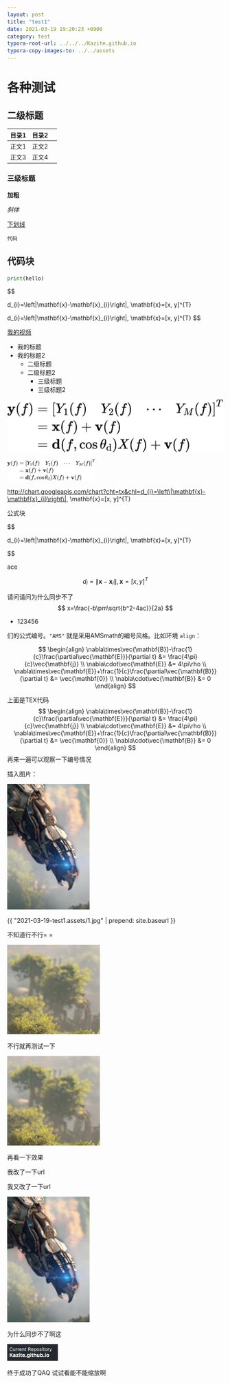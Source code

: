 ```yaml
---
layout: post
title: "test1"
date: 2021-03-19 19:20:23 +0900
category: test
typora-root-url: ../../../Kazite.github.io
typora-copy-images-to: ../../assets
---
```


# 各种测试

## 二级标题

| 目录1 | 目录2 |      |
| ----- | ----- | ---- |
| 正文1 | 正文2 |      |
| 正文3 | 正文4 |      |

### 三级标题

**加粗**

*斜体*

<u>下划线</u>

`代码`

## 代码块

```python
print(hello)
```

$$

d_{i}=\left\|\mathbf{x}-\mathbf{x}_{i}\right\|, \mathbf{x}=[x, y]^{T}

$$
$$
d_{i}=\left\|\mathbf{x}-\mathbf{x}_{i}\right\|, \mathbf{x}=[x, y]^{T}
$$

[我的视频](https://www.bilibili.com/video/BV1k64y1D7eY)

* 我的标题
* 我的标题2
  * 二级标题
  * 二级标题2
    * 三级标题
    * 三级标题2



![image-20210323191740746](2021-03-19-test1.assets/image-20210323191740746.png)

<img src="2021-03-19-test1.assets/image-20210323191752989.png" alt="image-20210323191752989" style="zoom: 20%;" />

http://chart.googleapis.com/chart?cht=tx&chl=d_{i}=\left\|\mathbf{x}-\mathbf{x}_{i}\right\|, \mathbf{x}=[x, y]^{T}

公式块

$$

d_{i}=\left\|\mathbf{x}-\mathbf{x}_{i}\right\|, \mathbf{x}=[x, y]^{T}

$$

ace

$$ d_{i}=\left\|\mathbf{x}-\mathbf{x}_{i}\right\|, \mathbf{x}=[x, y]^{T} $$

请问请问为什么同步不了
$$
x=\frac{-b\pm\sqrt{b^2-4ac}}{2a}
$$

* 123456

们的公式编号。`"AMS"` 就是采用AMSmath的编号风格。比如环境 `align`：


$$
\begin{align}
  \nabla\times\vec{\mathbf{B}}-\frac{1}{c}\frac{\partial\vec{\mathbf{E}}}{\partial t} &= \frac{4\pi}{c}\vec{\mathbf{j}} \\
  \nabla\cdot\vec{\mathbf{E}} &= 4\pi\rho \\
  \nabla\times\vec{\mathbf{E}}+\frac{1}{c}\frac{\partial\vec{\mathbf{B}}}{\partial t} &= \vec{\mathbf{0}} \\
  \nabla\cdot\vec{\mathbf{B}} &= 0
\end{align}
$$


上面是TEX代码
$$
\begin{align}
  \nabla\times\vec{\mathbf{B}}-\frac{1}{c}\frac{\partial\vec{\mathbf{E}}}{\partial t} &= \frac{4\pi}{c}\vec{\mathbf{j}} \\
  \nabla\cdot\vec{\mathbf{E}} &= 4\pi\rho \\
  \nabla\times\vec{\mathbf{E}}+\frac{1}{c}\frac{\partial\vec{\mathbf{B}}}{\partial t} &= \vec{\mathbf{0}} \\
  \nabla\cdot\vec{\mathbf{B}} &= 0
\end{align}
$$
再来一遍可以观察一下编号情况

插入图片：

![1](2021-03-19-test1.assets/1.jpg)

{{ "2021-03-19-test1.assets/1.jpg" | prepend: site.baseurl }}



不知道行不行= =

![2](/_posts/Test/2021-03-19-test1.assets/2.jpg)

不行就再测试一下

![3](/_posts/Test/2021-03-19-test1.assets/3.jpg)

再看一下效果

我改了一下url

我又改了一下url

![2021-03-19-test1_01](/assets/2021-03-19-test1_01.jpg)

为什么同步不了啊这

<img src="/assets/2021-03-19-test1_02.png" alt="2021-03-19-test1_02" style="zoom:50%;" />

终于成功了QAQ 试试看能不能缩放啊

